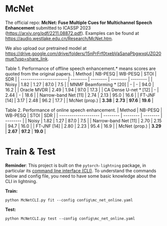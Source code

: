 # McNet
The official repo: **McNet: Fuse Multiple Cues for Multichannel Speech Enhancement** submitted to ICASSP 2023 (https://arxiv.org/pdf/2211.08872.pdf). Examples can be found at https://audio.westlake.edu.cn/Research/McNet.htm.

We also upload our pretrained model at https://drive.google.com/drive/folders/15nPrFrf0txebVaSanaPbgwxqUZG20mue?usp=share_link.

Table 1. Performance of offline speech enhancement.* means scores are quoted from the original papers.
| Method                  | NB-PESQ  | WB-PESQ  | STOI     | SDR      |
| ----------------------- | -------- | -------- | -------- | -------- |
| Noisy                   | 1.82     | 1.27     | 87.0     | 7.5      |
| MNMF Beamforming * [20] | -        | -        | 94.0     | 16.2     |
| Oracle MVDR             | 2.49     | 1.94     | 97.0     | 17.3     |
| CA Dense U-net * [12]   | -        | 2.44     | -        | 18.6     |
| Narrow-band Net [11]    | 2.74     | 2.13     | 95.0     | 16.6     |
| FT-JNF [14]             | 3.17     | 2.48     | 96.2     | 17.7     |
| McNet (prop.)           | **3.38** | **2.73** | **97.6** | **19.6** | 


Table 2. Performance of online speech enhancement.
| Method               | NB-PESQ  | WB-PESQ  | STOI     | SDR      |
| -------------------- | -------- | -------- | -------- | -------- |
| Noisy                | 1.82     | 1.27     | 87.0     | 7.5      |
| Narrow-band Net [11] | 2.70     | 2.15     | 94.7     | 16.0     |
| FT-JNF [14]          | 2.80     | 2.23     | 95.4     | 16.9     |
| McNet (prop.)        | **3.29** | **2.67** | **97.2** | **19.0** | 

# Train & Test
**Reminder**: This project is built on the `pytorch-lightning` package, in particular its [command line interface (CLI)](https://pytorch-lightning.readthedocs.io/en/latest/cli/lightning_cli_intermediate.html). To understand the commands below and config file, you need to have some basic knowledge about the CLI in lightning.


**Train:**
```
python McNetCLI.py fit --config config\mc_net_online.yaml
```

**Test:**
```
python McNetCLI.py test --config config\mc_net_online.yaml
```

